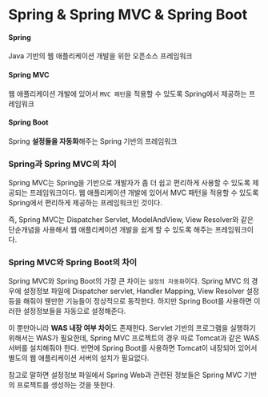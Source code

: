 # Spring & Spring MVC & Spring Boot

#### Spring

Java 기반의 웹 애플리케이션 개발을 위한 오픈소스 프레임워크

#### Spring MVC

웹 애플리케이션 개발에 있어서 `MVC 패턴`을 적용할 수 있도록 Spring에서 제공하는 프레임워크

#### Spring Boot

Spring **설정들을 자동화**해주는 Spring 기반의 프레임워크

### Spring과 Spring MVC의 차이

Spring MVC는 Spring을 기반으로 개발자가 좀 더 쉽고 편리하게 사용할 수 있도록 제공되는 프레임워크이다. 웹 애플리케이션 개발에 있어서 MVC 패턴을 적용할 수 있도록 Spring에서 편리하게 제공하는 프레임워크인 것이다.

즉, Spring MVC는 Dispatcher Servlet, ModelAndView, View Resolver와 같은 단순개념을 사용해서 웹 애플리케이션 개발을 쉽게 할 수 있도록 해주는 프레임워크이다.

### Spring MVC와 Spring Boot의 차이

Spring MVC와 Spring Boot의 가장 큰 차이는 `설정의 자동화`이다. Spring MVC 의 경우에 설정정보 파일에 Dispatcher servlet, Handler Mapping, View Resolver 설정등을 해줘야 웬만한 기능들이 정상적으로 동작한다. 하지만 Spring Boot를 사용하면 이러한 설정정보들을 자동으로 설정해준다.

이 뿐만아니라 **WAS 내장 여부 차이**도 존재한다. Servlet 기반의 프로그램을 실행하기 위해서는 WAS가 필요한데, Spring MVC 프로젝트의 경우 따로 Tomcat과 같은 WAS 서버를 설치해줘야 한다. 반면에 Spring Boot를 사용하면 Tomcat이 내장되어 있어서 별도의 웹 애플리케이션 서버의 설치가 필요없다.

참고로 말하면 설정정보 파일에서 Spring Web과 관련된 정보들은 Spring MVC 기반의 프로젝트를 생성하는 것을 뜻한다.